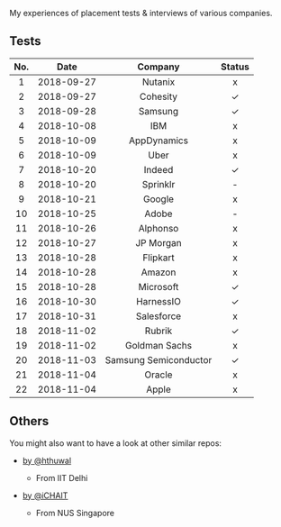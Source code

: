 
My experiences of placement tests & interviews of various companies.

## Tests

| No. |    Date    |        Company        | Status |
|:---:|:----------:|:---------------------:|:------:|
|  1  | 2018-09-27 |        Nutanix        |   x    |
|  2  | 2018-09-27 |       Cohesity        |   ✓    |
|  3  | 2018-09-28 |        Samsung        |   ✓    |
|  4  | 2018-10-08 |          IBM          |   x    |
|  5  | 2018-10-09 |      AppDynamics      |   x    |
|  6  | 2018-10-09 |         Uber          |   x    |
|  7  | 2018-10-20 |        Indeed         |   ✓    |
|  8  | 2018-10-20 |       Sprinklr        |   -    |
|  9  | 2018-10-21 |        Google         |   x    |
| 10  | 2018-10-25 |         Adobe         |   -    |
| 11  | 2018-10-26 |       Alphonso        |   x    |
| 12  | 2018-10-27 |       JP Morgan       |   x    |
| 13  | 2018-10-28 |       Flipkart        |   x    |
| 14  | 2018-10-28 |        Amazon         |   x    |
| 15  | 2018-10-28 |       Microsoft       |   ✓    |
| 16  | 2018-10-30 |       HarnessIO       |   ✓    |
| 17  | 2018-10-31 |      Salesforce       |   x    |
| 18  | 2018-11-02 |        Rubrik         |   ✓    |
| 19  | 2018-11-02 |     Goldman Sachs     |   x    |
| 20  | 2018-11-03 | Samsung Semiconductor |   ✓    |
| 21  | 2018-11-04 |        Oracle         |   x    |
| 22  | 2018-11-04 |         Apple         |   x    |

## Others

You might also want to have a look at other similar repos:

* [by @hthuwal](https://github.com/hthuwal/iitd-placements-experience)
    - From IIT Delhi

* [by @iCHAIT](https://github.com/iCHAIT/interview-exp)
    - From NUS Singapore
